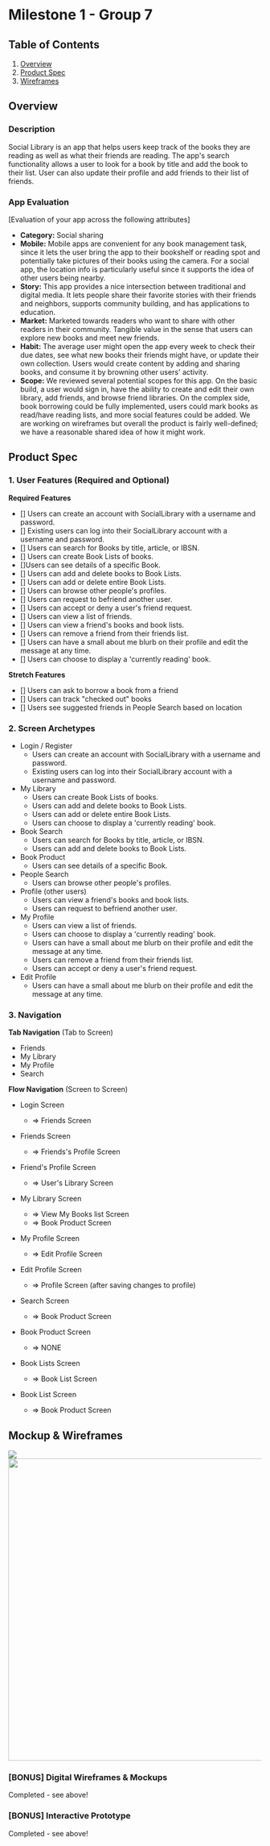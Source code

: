 # Milestone 1 - Group 7
## Table of Contents

1. [Overview](#Overview)
1. [Product Spec](#Product-Spec)
1. [Wireframes](#Wireframes)

## Overview

### Description

Social Library is an app that helps users keep track of the books they are reading as well as what their friends are reading. The app's search functionality allows a user to look for a book by title and add the book to their list. User can also update their profile and add friends to their list of friends. 

### App Evaluation

[Evaluation of your app across the following attributes]
- **Category:** Social sharing
- **Mobile:** Mobile apps are convenient for any book management task, since it lets the user bring the app to their bookshelf or reading spot and potentially take pictures of their books using the camera. For a social app, the location info is particularly useful since it supports the idea of other users being nearby.
- **Story:** This app provides a nice intersection between traditional and digital media. It lets people share their favorite stories with their friends and neighbors, supports community building, and has applications to education.
- **Market:** Marketed towards readers who want to share with other readers in their community. Tangible value in the sense that users can explore new books and meet new friends. 
- **Habit:** The average user might open the app every week to check their due dates, see what new books their friends might have, or update their own collection. Users would create content by adding and sharing books, and consume it by browning other users' activity. 
- **Scope:** We reviewed several potential scopes for this app. On the basic build, a user would sign in, have the ability to create and edit their own library, add friends, and browse friend libraries. On the complex side, book borrowing could be fully implemented, users could mark books as read/have reading lists, and more social features could be added. We are working on wireframes but overall the product is fairly well-defined; we have a reasonable shared idea of how it might work.


## Product Spec

### 1. User Features (Required and Optional)

**Required Features**

- [] Users can create an account with SocialLibrary with a username and password.
- [] Existing users can log into their SocialLibrary account with a username and password.
- [] Users can search for Books by title, article, or IBSN.
- [] Users can create Book Lists of books.
- []Users can see details of a specific Book.
- [] Users can add and delete books to Book Lists.
- [] Users can add or delete entire Book Lists.
- [] Users can browse other people's profiles. 
- [] Users can request to befriend another user.
- [] Users can accept or deny a user's friend request.
- [] Users can view a list of friends.
- [] Users can view a friend's books and book lists.
- [] Users can remove a friend from their friends list.
- [] Users can have a small about me blurb on their profile and edit the message at any time.
- [] Users can choose to display a 'currently reading' book.

**Stretch Features**

- [] Users can ask to borrow a book from a friend
- [] Users can track "checked out" books
- [] Users see suggested friends in People Search based on location

### 2. Screen Archetypes

- Login / Register
  - Users can create an account with SocialLibrary with a username and password.
  - Existing users can log into their SocialLibrary account with a username and password.
- My Library
  - Users can create Book Lists of books.
  - Users can add and delete books to Book Lists. 
  - Users can add or delete entire Book Lists.
  - Users can choose to display a 'currently reading' book.
- Book Search
  - Users can search for Books by title, article, or IBSN.
  - Users can add and delete books to Book Lists.
- Book Product 
  - Users can see details of a specific Book.
- People Search
  - Users can browse other people's profiles. 
- Profile (other users)
  - Users can view a friend's books and book lists.
  - Users can request to befriend another user.
- My Profile
  - Users can view a list of friends.
  - Users can choose to display a 'currently reading' book.
  - Users can have a small about me blurb on their profile and edit the message at any time.
  - Users can remove a friend from their friends list.
  - Users can accept or deny a user's friend request.
- Edit Profile
  - Users can have a small about me blurb on their profile and edit the message at any time.
### 3. Navigation

**Tab Navigation** (Tab to Screen)

* Friends
* My Library
* My Profile
* Search

**Flow Navigation** (Screen to Screen)

- Login Screen
  - => Friends Screen

- Friends Screen
  - => Friends's Profile Screen

- Friend's Profile Screen
  - => User's Library Screen

- My Library Screen
  - => View My Books list Screen
  - => Book Product Screen

- My Profile Screen
  - => Edit Profile Screen

- Edit Profile Screen
  - => Profile Screen (after saving changes to profile)

- Search Screen
  - => Book Product Screen

- Book Product Screen
  - => NONE

- Book Lists Screen
  - => Book List Screen

- Book List Screen
    - => Book Product Screen


## Mockup & Wireframes

<img src="https://github.com/steelemeg/SocialLibrary/blob/main/interactive_wireframe.gif">

<img src="https://github.com/steelemeg/SocialLibrary/blob/main/book_sm_app_mockup.png" width=600>

### [BONUS] Digital Wireframes & Mockups 
Completed - see above!

### [BONUS] Interactive Prototype
Completed - see above!
